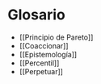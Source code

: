 # Glosario
- [[Principio de Pareto]]
- [[Coaccionar]]
- [[Epistemología]]
- [[Percentil]]
- [[Perpetuar]]